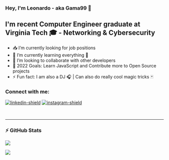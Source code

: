 ### Hey, I'm Leonardo - aka Gama99 👋 

## I'm recent Computer Engineer graduate at Virginia Tech 🎓 - Networking & Cybersecurity

- 📥 I’m currently looking for job positions
- 🌱 I’m currently learning everything 🤣
- 👯 I’m looking to collaborate with other developers
- 🥅 2022 Goals: Learn JavaScript and Contribute more to Open Source projects
- ⚡ Fun fact: I am also a DJ 🎧 | Can also do really cool magic tricks 🃏

### Connect with me:

[![linkedin-shield]][linkedin]
[![instagram-shield]][instagram]

<br />

---

### :zap: GitHub Stats

![](https://github-readme-stats-gama99.vercel.app/api?username=Gama99&count_private=true&include_all_commits&show_icons=true&show_owner&theme=dracula)

![](https://github-readme-stats-gama99.vercel.app/api/top-langs/?username=Gama99&langs_count=5&theme=dracula&exclude_repo=github-readme-stats)


<!-- Links -->

[twitter]: https://twitter.com/codeSTACKr
[instagram]: https://www.instagram.com/leo_apollaro/
[linkedin]: https://www.linkedin.com/in/apollogama/
[linkedin-shield]: https://img.shields.io/badge/-linkedin-0078B6?logo=linkedin&logoColor=white&style=for-the-badge
[instagram-shield]: https://img.shields.io/badge/Instagram-E4405F?style=for-the-badge&logo=instagram&logoColor=white

